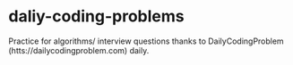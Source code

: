 # daliy-coding-problems
Practice for algorithms/ interview questions thanks to DailyCodingProblem (htts://dailycodingproblem.com) daily.




